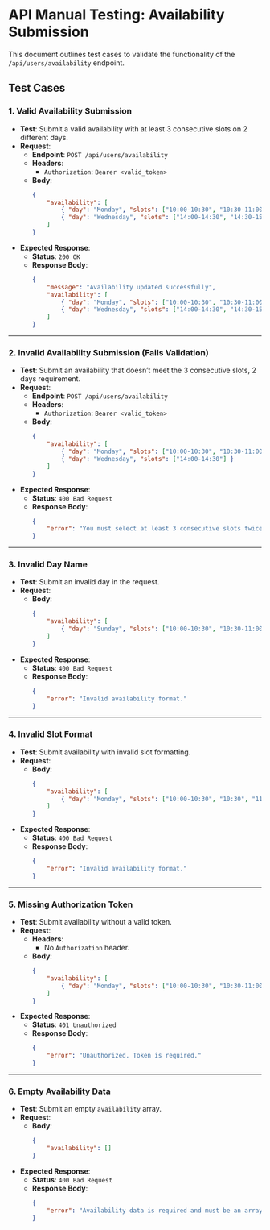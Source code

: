# API Manual Testing: Availability Submission

This document outlines test cases to validate the functionality of the `/api/users/availability` endpoint.

## **Test Cases**

### **1. Valid Availability Submission**
- **Test**: Submit a valid availability with at least 3 consecutive slots on 2 different days.
- **Request**:
  - **Endpoint**: `POST /api/users/availability`
  - **Headers**:
    - `Authorization`: `Bearer <valid_token>`
  - **Body**:
    ```json
    {
        "availability": [
            { "day": "Monday", "slots": ["10:00-10:30", "10:30-11:00", "11:00-11:30"] },
            { "day": "Wednesday", "slots": ["14:00-14:30", "14:30-15:00", "15:00-15:30"] }
        ]
    }
    ```
- **Expected Response**:
  - **Status**: `200 OK`
  - **Response Body**:
    ```json
    {
        "message": "Availability updated successfully",
        "availability": [
            { "day": "Monday", "slots": ["10:00-10:30", "10:30-11:00", "11:00-11:30"] },
            { "day": "Wednesday", "slots": ["14:00-14:30", "14:30-15:00", "15:00-15:30"] }
        ]
    }
    ```

---

### **2. Invalid Availability Submission (Fails Validation)**
- **Test**: Submit an availability that doesn’t meet the 3 consecutive slots, 2 days requirement.
- **Request**:
  - **Endpoint**: `POST /api/users/availability`
  - **Headers**:
    - `Authorization`: `Bearer <valid_token>`
  - **Body**:
    ```json
    {
        "availability": [
            { "day": "Monday", "slots": ["10:00-10:30", "10:30-11:00"] },
            { "day": "Wednesday", "slots": ["14:00-14:30"] }
        ]
    }
    ```
- **Expected Response**:
  - **Status**: `400 Bad Request`
  - **Response Body**:
    ```json
    {
        "error": "You must select at least 3 consecutive slots twice a week."
    }
    ```

---

### **3. Invalid Day Name**
- **Test**: Submit an invalid day in the request.
- **Request**:
  - **Body**:
    ```json
    {
        "availability": [
            { "day": "Sunday", "slots": ["10:00-10:30", "10:30-11:00", "11:00-11:30"] }
        ]
    }
    ```
- **Expected Response**:
  - **Status**: `400 Bad Request`
  - **Response Body**:
    ```json
    {
        "error": "Invalid availability format."
    }
    ```

---

### **4. Invalid Slot Format**
- **Test**: Submit availability with invalid slot formatting.
- **Request**:
  - **Body**:
    ```json
    {
        "availability": [
            { "day": "Monday", "slots": ["10:00-10:30", "10:30", "11:00-11:30"] }
        ]
    }
    ```
- **Expected Response**:
  - **Status**: `400 Bad Request`
  - **Response Body**:
    ```json
    {
        "error": "Invalid availability format."
    }
    ```

---

### **5. Missing Authorization Token**
- **Test**: Submit availability without a valid token.
- **Request**:
  - **Headers**:
    - No `Authorization` header.
  - **Body**:
    ```json
    {
        "availability": [
            { "day": "Monday", "slots": ["10:00-10:30", "10:30-11:00", "11:00-11:30"] }
        ]
    }
    ```
- **Expected Response**:
  - **Status**: `401 Unauthorized`
  - **Response Body**:
    ```json
    {
        "error": "Unauthorized. Token is required."
    }
    ```

---

### **6. Empty Availability Data**
- **Test**: Submit an empty `availability` array.
- **Request**:
  - **Body**:
    ```json
    {
        "availability": []
    }
    ```
- **Expected Response**:
  - **Status**: `400 Bad Request`
  - **Response Body**:
    ```json
    {
        "error": "Availability data is required and must be an array."
    }
    ```
